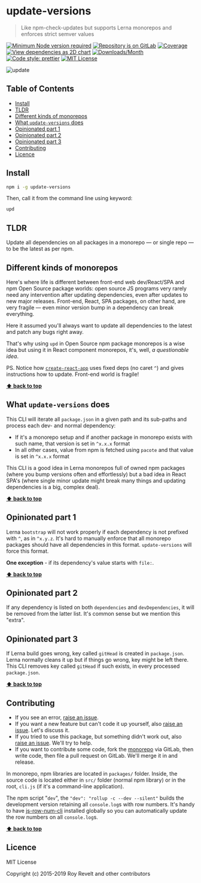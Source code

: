 # update-versions

> Like npm-check-updates but supports Lerna monorepos and enforces strict semver values

[![Minimum Node version required][node-img]][node-url]
[![Repository is on GitLab][gitlab-img]][gitlab-url]
[![Coverage][cov-img]][cov-url]
[![View dependencies as 2D chart][deps2d-img]][deps2d-url]
[![Downloads/Month][downloads-img]][downloads-url]
[![Code style: prettier][prettier-img]][prettier-url]
[![MIT License][license-img]][license-url]

![update](https://glcdn.githack.com/codsen/codsen/raw/master/packages/update-versions/media/upd.gif)

## Table of Contents

- [Install](#install)
- [TLDR](#tldr)
- [Different kinds of monorepos](#different-kinds-of-monorepos)
- [What `update-versions` does](#what-update-versions-does)
- [Opinionated part 1](#opinionated-part-1)
- [Opinionated part 2](#opinionated-part-2)
- [Opinionated part 3](#opinionated-part-3)
- [Contributing](#contributing)
- [Licence](#licence)

## Install

```bash
npm i -g update-versions
```

Then, call it from the command line using keyword:

```bash
upd
```

## TLDR

Update all dependencies on all packages in a monorepo — or single repo — to be the latest as per npm.

## Different kinds of monorepos

Here's where life is different between front-end web dev/React/SPA and npm Open Source package worlds: open source JS programs very rarely need any intervention after updating dependencies, even after updates to new major releases. Front-end, React, SPA packages, on other hand, are very fragile — even minor version bump in a dependency can break everything.

Here it assumed you'll always want to update all dependencies to the latest and patch any bugs right away.

That's why using `upd` in Open Source npm package monorepos is a wise idea but using it in React component monorepos, it's, well, _a questionable idea_.

PS. Notice how [`create-react-app`](https://github.com/facebook/create-react-app) uses fixed deps (no caret `^`) and gives instructions how to update. Front-end world is fragile!

**[⬆ back to top](#)**

## What `update-versions` does

This CLI will iterate all `package.json` in a given path and its sub-paths and process each dev- and normal dependency:

- If it's a monorepo setup and if another package in monorepo exists with such name, that version is set in `^x.x.x` format
- In all other cases, value from npm is fetched using `pacote` and that value is set in `^x.x.x` format

This CLI is a good idea in Lerna monorepos full of owned npm packages (where you bump versions often and effortlessly) but a bad idea in React SPA's (where single minor update might break many things and updating dependencies is a big, complex deal).

**[⬆ back to top](#)**

## Opinionated part 1

Lerna `bootstrap` will not work properly if each dependency is not prefixed with `^`, as in `^x.y.z`. It's hard to manually enforce that all monorepo packages should have all dependencies in this format. `update-versions` will force this format.

**One exception** - if its dependency's value starts with `file:`.

**[⬆ back to top](#)**

## Opinionated part 2

If any dependency is listed on both `dependencies` and `devDependencies`, it will be removed from the latter list. It's common sense but we mention this "extra".

## Opinionated part 3

If Lerna build goes wrong, key called `gitHead` is created in `package.json`. Lerna normally cleans it up but if things go wrong, key might be left there. This CLI removes key called `gitHead` if such exists, in every processed `package.json`.

**[⬆ back to top](#)**

## Contributing

- If you see an error, [raise an issue](<https://gitlab.com/codsen/codsen/issues/new?issue[title]=update-versions%20package%20-%20put%20title%20here&issue[description]=**Which%20package%20is%20this%20issue%20for**%3A%20%0Aupdate-versions%0A%0A**Describe%20the%20issue%20(if%20necessary)**%3A%20%0A%0A%0A%2Fassign%20%40revelt>).
- If you want a new feature but can't code it up yourself, also [raise an issue](<https://gitlab.com/codsen/codsen/issues/new?issue[title]=update-versions%20package%20-%20put%20title%20here&issue[description]=**Which%20package%20is%20this%20issue%20for**%3A%20%0Aupdate-versions%0A%0A**Describe%20the%20issue%20(if%20necessary)**%3A%20%0A%0A%0A%2Fassign%20%40revelt>). Let's discuss it.
- If you tried to use this package, but something didn't work out, also [raise an issue](<https://gitlab.com/codsen/codsen/issues/new?issue[title]=update-versions%20package%20-%20put%20title%20here&issue[description]=**Which%20package%20is%20this%20issue%20for**%3A%20%0Aupdate-versions%0A%0A**Describe%20the%20issue%20(if%20necessary)**%3A%20%0A%0A%0A%2Fassign%20%40revelt>). We'll try to help.
- If you want to contribute some code, fork the [monorepo](https://gitlab.com/codsen/codsen/) via GitLab, then write code, then file a pull request on GitLab. We'll merge it in and release.

In monorepo, npm libraries are located in `packages/` folder. Inside, the source code is located either in `src/` folder (normal npm library) or in the root, `cli.js` (if it's a command-line application).

The npm script "`dev`", the `"dev": "rollup -c --dev --silent"` builds the development version retaining all `console.log`s with row numbers. It's handy to have [js-row-num-cli](https://www.npmjs.com/package/js-row-num-cli) installed globally so you can automatically update the row numbers on all `console.log`s.

**[⬆ back to top](#)**

## Licence

MIT License

Copyright (c) 2015-2019 Roy Revelt and other contributors

[node-img]: https://img.shields.io/node/v/update-versions.svg?style=flat-square&label=works%20on%20node
[node-url]: https://www.npmjs.com/package/update-versions
[gitlab-img]: https://img.shields.io/badge/repo-on%20GitLab-brightgreen.svg?style=flat-square
[gitlab-url]: https://gitlab.com/codsen/codsen/tree/master/packages/update-versions
[cov-img]: https://img.shields.io/badge/coverage-83.47%25-yellow.svg?style=flat-square
[cov-url]: https://gitlab.com/codsen/codsen/tree/master/packages/update-versions
[deps2d-img]: https://img.shields.io/badge/deps%20in%202D-see_here-08f0fd.svg?style=flat-square
[deps2d-url]: http://npm.anvaka.com/#/view/2d/update-versions
[downloads-img]: https://img.shields.io/npm/dm/update-versions.svg?style=flat-square
[downloads-url]: https://npmcharts.com/compare/update-versions
[prettier-img]: https://img.shields.io/badge/code_style-prettier-ff69b4.svg?style=flat-square
[prettier-url]: https://prettier.io
[license-img]: https://img.shields.io/badge/licence-MIT-51c838.svg?style=flat-square
[license-url]: https://gitlab.com/codsen/codsen/blob/master/LICENSE
